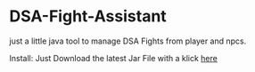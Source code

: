 # DSA-Fight-Assistant
just a little java tool to manage DSA Fights from player and npcs. 

Install:
Just Download the latest Jar File with a klick [here](../master/DSA-Ini-Tool.jar)

